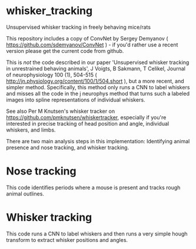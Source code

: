 # whisker_tracking
Unsupervised whisker tracking in freely behaving mice/rats

This repository includes a copy of ConvNet by Sergey Demyanov ( https://github.com/sdemyanov/ConvNet ) - if you'd rather use a recent version please get the current code from github.

This is _not_ the code described in our paper 'Unsupervised whisker tracking in unrestrained behaving animals', J Voigts, B Sakmann, T Celikel, Journal of neurophysiology 100 (1), 504-515 ( http://jn.physiology.org/content/100/1/504.short ), but a more recent, and simpler method. Specifically, this method only runs a CNN to label whiskers and misses all the code in the j neurophys method that turns such a labeled images into spline representations of individual whiskers.

See also Per M Knutsen's whisker tracker on https://github.com/pmknutsen/whiskertracker, especially if you're interested in precise tracking of head position and angle, individual whiskers, and limbs.

There are two main analysis steps in this implementation: Identifying animal presence and nose tracking, and whisker tracking.


# Nose tracking
This code identifies periods where a mouse is present and tracks rough animal outlines.

# Whisker tracking
This code runs a CNN to label whiskers and then runs a very simple hough transform to extract whisker positions and angles.

